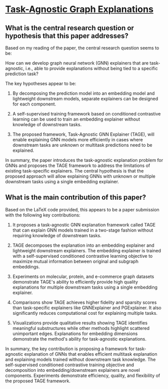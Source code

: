 # [Task-Agnostic Graph Explanations](https://arxiv.org/abs/2202.08335v2)

## What is the central research question or hypothesis that this paper addresses?

 Based on my reading of the paper, the central research question seems to be: 

How can we develop graph neural network (GNN) explainers that are task-agnostic, i.e., able to provide explanations without being tied to a specific prediction task?

The key hypotheses appear to be:

1) By decomposing the prediction model into an embedding model and lightweight downstream models, separate explainers can be designed for each component.

2) A self-supervised training framework based on conditioned contrastive learning can be used to train an embedding explainer without knowledge of downstream tasks. 

3) The proposed framework, Task-Agnostic GNN Explainer (TAGE), will enable explaining GNN models more efficiently in cases where downstream tasks are unknown or multitask predictions need to be explained.

In summary, the paper introduces the task-agnostic explanation problem for GNNs and proposes the TAGE framework to address the limitations of existing task-specific explainers. The central hypothesis is that the proposed approach will allow explaining GNNs with unknown or multiple downstream tasks using a single embedding explainer.


## What is the main contribution of this paper?

 Based on the LaTeX code provided, this appears to be a paper submission with the following key contributions:

1. It proposes a task-agnostic GNN explanation framework called TAGE that can explain GNN models trained in a two-stage fashion without requiring knowledge of downstream tasks. 

2. TAGE decomposes the explanation into an embedding explainer and lightweight downstream explainers. The embedding explainer is trained with a self-supervised conditioned contrastive learning objective to maximize mutual information between original and subgraph embeddings.

3. Experiments on molecular, protein, and e-commerce graph datasets demonstrate TAGE's ability to efficiently provide high quality explanations for multiple downstream tasks using a single embedding explainer. 

4. Comparisons show TAGE achieves higher fidelity and sparsity scores than task-specific explainers like GNNExplainer and PGExplainer. It also significantly reduces computational cost for explaining multiple tasks.

5. Visualizations provide qualitative results showing TAGE identifies meaningful substructures while other methods highlight scattered unimportant edges. Explanations for embedding dimensions demonstrate the method's ability for task-agnostic explanations.

In summary, the key contribution is proposing a framework for task-agnostic explanation of GNNs that enables efficient multitask explanation and explaining models trained without downstream task knowledge. The self-supervised conditioned contrastive training objective and decomposition into embedding/downstream explainers are novel components. Experiments demonstrate efficiency, quality, and flexibility of the proposed TAGE framework.
